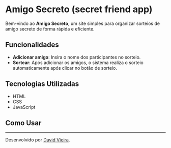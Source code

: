 # Amigo Secreto (secret friend app)

Bem-vindo ao **Amigo Secreto**, um site simples para organizar sorteios de amigo secreto de forma rápida e eficiente.

##  Funcionalidades

- **Adicionar amigo**: Insira o nome dos participantes no sorteio.
- **Sortear**: Após adicionar os amigos, o sistema realiza o sorteio automaticamente após clicar no botão de sorteio.

##  Tecnologias Utilizadas

- HTML
- CSS
- JavaScript

##  Como Usar


---
Desenvolvido  por [David Vieira](https://github.com/davies-fr).

